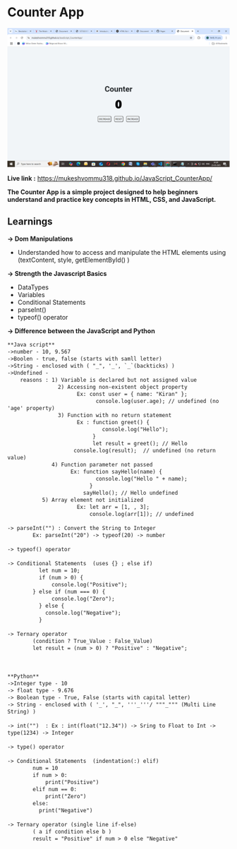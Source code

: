# Counter App
![countapp](https://github.com/mukeshvommu318/JavaScript_CounterApp/blob/df8223f841e408ab7c07e1b6abb31898677b2b00/Screenshot%20(6).png)

**Live link :** https://mukeshvommu318.github.io/JavaScript_CounterApp/

**The Counter App is a simple project designed to help beginners understand and practice key concepts in HTML, CSS, and JavaScript.**

## Learnings
**-> Dom Manipulations**
- Understanded how to access and manipulate the HTML elements using (textContent, style, getElementById() )

**-> Strength the Javascript Basics**
- DataTypes
- Variables
- Conditional Statements
- parseInt()
- typeof() operator

**-> Difference between the JavaScript and Python**
    
    **Java script**
    ->number - 10, 9.567
    ->Boolen - true, false (starts with samll letter)
    ->String - enclosed with ( "_", '_', `_`(backticks) )
    ->Undefined -
	    reasons : 1) Variable is declared but not assigned value
		            2) Accessing non-existent object property
			              Ex: const user = { name: "Kiran" };
                			    console.log(user.age); // undefined (no 'age' property)
		            3) Function with no return statement
			              Ex : function greet() {
  				                  console.log("Hello");
			                   }
			                   let result = greet(); // Hello
                         console.log(result);  // undefined (no return value)
		          4) Function parameter not passed
              			Ex: function sayHello(name) {
  				                console.log("Hello " + name);
			                  }
			                sayHello(); // Hello undefined
		       5) Array element not initialized
			              Ex: let arr = [1, , 3];
			                  console.log(arr[1]); // undefined

    -> parseInt("") : Convert the String to Integer 
		    Ex: parseInt("20") -> typeof(20) -> number

    -> typeof() operator

    -> Conditional Statements  (uses {} ; else if)
	          let num = 10;
	          if (num > 0) {
    	          console.log("Positive");
          	} else if (num === 0) {
    	          console.log("Zero");
	          } else {
                console.log("Negative");
	          }

    -> Ternary operator
	        (condition ? True_Value : False_Value)
	        let result = (num > 0) ? "Positive" : "Negative";



    **Python**
    ->Integer type - 10
    -> float type - 9.676
    -> Boolean type - True, False (starts with capital letter)
    -> String - enclosed with ( '_', "_", '''_'''/ """_""" (Multi Line String) )

    -> int("")  : Ex : int(float("12.34")) -> Sring to Float to Int -> type(1234) -> Integer

    -> type() operator 

    -> Conditional Statements  (indentation(:) elif)
	        num = 10
	        if num > 0:
    	        print("Positive")
	        elif num == 0:
    	        print("Zero")
	        else:
              print("Negative")

    -> Ternary operator (single line if-else)
	        ( a if condition else b )
	        result = "Positive" if num > 0 else "Negative"
